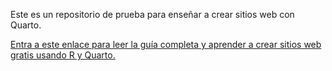 Este es un repositorio de prueba para enseñar a crear sitios web con Quarto.

[Entra a este enlace para leer la guía completa y aprender a crear sitios web gratis usando R y Quarto.](https://github.com/bastianolea/clase_quarto_madrid)

